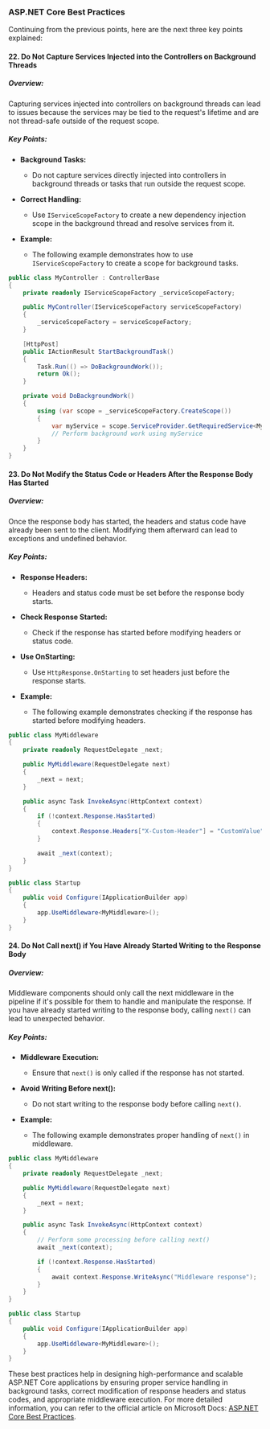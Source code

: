 ### ASP.NET Core Best Practices

Continuing from the previous points, here are the next three key points explained:

#### 22. Do Not Capture Services Injected into the Controllers on Background Threads

##### Overview:
Capturing services injected into controllers on background threads can lead to issues because the services may be tied to the request's lifetime and are not thread-safe outside of the request scope.

##### Key Points:
- **Background Tasks:**
  - Do not capture services directly injected into controllers in background threads or tasks that run outside the request scope.

- **Correct Handling:**
  - Use `IServiceScopeFactory` to create a new dependency injection scope in the background thread and resolve services from it.

- **Example:**
  - The following example demonstrates how to use `IServiceScopeFactory` to create a scope for background tasks.

````csharp name=BackgroundThreadServices.cs
public class MyController : ControllerBase
{
    private readonly IServiceScopeFactory _serviceScopeFactory;

    public MyController(IServiceScopeFactory serviceScopeFactory)
    {
        _serviceScopeFactory = serviceScopeFactory;
    }

    [HttpPost]
    public IActionResult StartBackgroundTask()
    {
        Task.Run(() => DoBackgroundWork());
        return Ok();
    }

    private void DoBackgroundWork()
    {
        using (var scope = _serviceScopeFactory.CreateScope())
        {
            var myService = scope.ServiceProvider.GetRequiredService<MyService>();
            // Perform background work using myService
        }
    }
}
````

#### 23. Do Not Modify the Status Code or Headers After the Response Body Has Started

##### Overview:
Once the response body has started, the headers and status code have already been sent to the client. Modifying them afterward can lead to exceptions and undefined behavior.

##### Key Points:
- **Response Headers:**
  - Headers and status code must be set before the response body starts.

- **Check Response Started:**
  - Check if the response has started before modifying headers or status code.

- **Use OnStarting:**
  - Use `HttpResponse.OnStarting` to set headers just before the response starts.

- **Example:**
  - The following example demonstrates checking if the response has started before modifying headers.

````csharp name=ModifyHeadersAfterResponse.cs
public class MyMiddleware
{
    private readonly RequestDelegate _next;

    public MyMiddleware(RequestDelegate next)
    {
        _next = next;
    }

    public async Task InvokeAsync(HttpContext context)
    {
        if (!context.Response.HasStarted)
        {
            context.Response.Headers["X-Custom-Header"] = "CustomValue";
        }

        await _next(context);
    }
}

public class Startup
{
    public void Configure(IApplicationBuilder app)
    {
        app.UseMiddleware<MyMiddleware>();
    }
}
````

#### 24. Do Not Call next() if You Have Already Started Writing to the Response Body

##### Overview:
Middleware components should only call the next middleware in the pipeline if it's possible for them to handle and manipulate the response. If you have already started writing to the response body, calling `next()` can lead to unexpected behavior.

##### Key Points:
- **Middleware Execution:**
  - Ensure that `next()` is only called if the response has not started.

- **Avoid Writing Before next():**
  - Do not start writing to the response body before calling `next()`.

- **Example:**
  - The following example demonstrates proper handling of `next()` in middleware.

````csharp name=CallNextAfterWriting.cs
public class MyMiddleware
{
    private readonly RequestDelegate _next;

    public MyMiddleware(RequestDelegate next)
    {
        _next = next;
    }

    public async Task InvokeAsync(HttpContext context)
    {
        // Perform some processing before calling next()
        await _next(context);

        if (!context.Response.HasStarted)
        {
            await context.Response.WriteAsync("Middleware response");
        }
    }
}

public class Startup
{
    public void Configure(IApplicationBuilder app)
    {
        app.UseMiddleware<MyMiddleware>();
    }
}
````

These best practices help in designing high-performance and scalable ASP.NET Core applications by ensuring proper service handling in background tasks, correct modification of response headers and status codes, and appropriate middleware execution. For more detailed information, you can refer to the official article on Microsoft Docs: [ASP.NET Core Best Practices](https://docs.microsoft.com/en-us/aspnet/core/fundamentals/best-practices).
